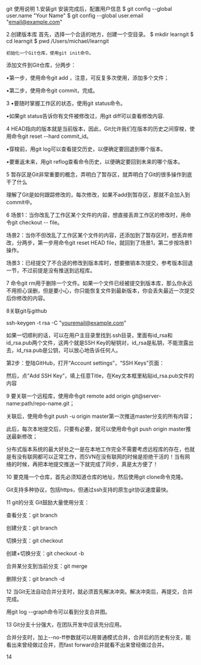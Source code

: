 git 使用说明
1.安装git
	安装完成后，配置用户信息
	$ git config --global user.name "Your Name"
	$ git config --global user.email "email@example.com"

2.创建版本库
	首先，选择一个合适的地方，创建一个空目录。
	$ mkdir learngit
	$ cd learngit
	$ pwd
	/Users/michael/learngit

	初始化一个Git仓库，使用git init命令。

添加文件到Git仓库，分两步：

•第一步，使用命令git add <file>，注意，可反复多次使用，添加多个文件；


•第二步，使用命令git commit，完成。

3
•要随时掌握工作区的状态，使用git status命令。


•如果git status告诉你有文件被修改过，用git diff可以查看修改内容.

4
HEAD指向的版本就是当前版本，因此，Git允许我们在版本的历史之间穿梭，使用命令git reset --hard commit_id。


•穿梭前，用git log可以查看提交历史，以便确定要回退到哪个版本。


•要重返未来，用git reflog查看命令历史，以便确定要回到未来的哪个版本。


5
暂存区是Git非常重要的概念，弄明白了暂存区，就弄明白了Git的很多操作到底干了什么

理解了Git是如何跟踪修改的，每次修改，如果不add到暂存区，那就不会加入到commit中。

6
场景1：当你改乱了工作区某个文件的内容，想直接丢弃工作区的修改时，用命令git checkout -- file。

场景2：当你不但改乱了工作区某个文件的内容，还添加到了暂存区时，想丢弃修改，分两步，第一步用命令git reset HEAD file，就回到了场景1，第二步按场景1操作。

场景3：已经提交了不合适的修改到版本库时，想要撤销本次提交，参考版本回退一节，不过前提是没有推送到远程库。

7
命令git rm用于删除一个文件。如果一个文件已经被提交到版本库，那么你永远不用担心误删，但是要小心，你只能恢复文件到最新版本，你会丢失最近一次提交后你修改的内容。

8关联git与github

 ssh-keygen -t rsa -C "youremail@example.com"

如果一切顺利的话，可以在用户主目录里找到.ssh目录，里面有id_rsa和id_rsa.pub两个文件，这两个就是SSH Key的秘钥对，id_rsa是私钥，不能泄露出去，id_rsa.pub是公钥，可以放心地告诉任何人。

第2步：登陆GitHub，打开“Account settings”，“SSH Keys”页面：

然后，点“Add SSH Key”，填上任意Title，在Key文本框里粘贴id_rsa.pub文件的内容

9
要关联一个远程库，使用命令git remote add origin git@server-name:path/repo-name.git；

关联后，使用命令git push -u origin master第一次推送master分支的所有内容；

此后，每次本地提交后，只要有必要，就可以使用命令git push origin master推送最新修改；

分布式版本系统的最大好处之一是在本地工作完全不需要考虑远程库的存在，也就是有没有联网都可以正常工作，而SVN在没有联网的时候是拒绝干活的！当有网络的时候，再把本地提交推送一下就完成了同步，真是太方便了！

10
要克隆一个仓库，首先必须知道仓库的地址，然后使用git clone命令克隆。

Git支持多种协议，包括https，但通过ssh支持的原生git协议速度最快。

11 git的分支
Git鼓励大量使用分支：

查看分支：git branch

创建分支：git branch <name>

切换分支：git checkout <name>

创建+切换分支：git checkout -b <name>

合并某分支到当前分支：git merge <name>

删除分支：git branch -d <name>

12
当Git无法自动合并分支时，就必须首先解决冲突。解决冲突后，再提交，合并完成。

用git log --graph命令可以看到分支合并图。

13
Git分支十分强大，在团队开发中应该充分应用。

合并分支时，加上--no-ff参数就可以用普通模式合并，合并后的历史有分支，能看出来曾经做过合并，而fast forward合并就看不出来曾经做过合并。

14


